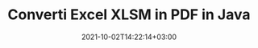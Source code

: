 ---
############################# Static ############################
layout: "autogen-gist"
date: 2021-10-02T14:22:14+03:00
draft: false
path: "it/total/java/conversion/xlsm-to-pdf/"
other_out_formats: "PDF DOC DOCX DOCM DOT DOTX DOTM TXT RTF HTML HTM MHTML MHT XLS XLSX XLSM XLSB XLT XLTX XLTM XLAM CSV TSV DIF SXC FODS PPT PPTX PPS PPSX PPSM POT POTX PPTM POTM ODT OTT OTP ODP ODS EMZ WMZ SVG SVGZ XPS TEX DCM WMF EMF BMP PNG GIF JPEG TIFF ICO WEBP JP2 TGA PSB PSD EPUB MD XML JSON DICOM FODP JPG"
ad_headline: "Conversione da Java XLSM a PDF"
ad_description: "API di conversione di documenti da XLSM a PDF per Java | Oltre 100 formati di file supportati"

############################# Head ############################
head_title: "Converti Excel XLSM in PDF tramite le API di conversione di fogli di calcolo Java"
head_description: "Libreria di conversione di documenti Java nativa al 100% per convertire fogli di calcolo Excel XLSM in PDF e oltre 100 altri formati di file di immagini e documenti in applicazioni Java."

############################# Header ############################
title: "Converti Excel XLSM in PDF in Java"
description: "Utilizzando la libreria di conversione di documenti Excel nativa: converti XLSM in PDF e oltre 100 altri formati di file in qualsiasi tipo di applicazione basata su Java con la massima precisione. Lavora con un set avanzato di funzionalità di conversione dei documenti per mantenere il comando e personalizzare l'aspetto dei documenti convertiti a tuo piacimento. Converti in modo programmatico tutti i formati di fogli di lavoro Excel più diffusi in e da documenti Word, presentazioni PowerPoint, PDF, Photoshop, eBook, Web e formati di file immagine senza utilizzare API o software esterni. Lavorando con l'API di conversione di Java Excel, converti facilmente l'intero documento in una volta o scegli pagine specifiche del documento di origine in base agli intervalli di pagine selettivi o ai diversi numeri di pagina da convertire facilmente in un formato di documento supportato."

############################# SubMenu ############################
submenu:
    enable: false

############################# Content ############################
content:
    enable: true
    block:
    - title_left: "Come convertire XLSM in PDF in Java"
      content_left: |
          Esegui la conversione di file XLSM in PDF in Java utilizzando tre semplici passaggi. Visualizza il documento convertito così com'è o visualizzalo come HTML senza alcuna dipendenza da software esterno.

          -   Crea una nuova istanza della classe **Converter** e carica il file XLSM
          -   Impostare **ConvertOptions** per il tipo di documento PDF
          -   Chiama il metodo **Convert** dell'istanza di classe **Converter** per la conversione in PDF
          -   Imposta le opzioni per il visualizzatore HTML
          -   Crea un oggetto **Viewer** per visualizzare PDF convertito come HTML
          
      title_right: "Scarica e istruzioni di installazione"
      content_right: |
          Sono necessari gli spazi dei nomi `GroupDocs.Conversion` e `GroupDocs.Viewer` per convertire tra oltre 100 documenti e formati di file immagine come PDF, Microsoft Word, Excel, PowerPoint, Project, Visio, Outlook, HTML e diagrammi. Esplora altre [API Java per documenti Office](https://products.conholdate.com/total/java/) offerte da Conholdate.Total.
          
          Ottieni i rispettivi file assembly da [Scarica](https://downloads.conholdate.com/total/java) o recupera l'intero pacchetto da [Maven](https://repository.conholdate.com/webapp/#/artifacts/browse/tree/General/repo) per aggiungere `Conholdate.Total` direttamente nel tuo spazio di lavoro.
          
      gisthash: "675fd7fb45acf595fd9f872593eb2899"
      gistfile: "excel-worksheet-to-pdf-conversion.java"

    - title_left: "Converti Excel in PDF/Word/HTML/PPTX"
      content_left: |
          Converti il ​​tuo foglio di lavoro Excel in altri formati di documenti popolari come PDF, HTML, presentazioni PowerPoint e formati di file di elaborazione testi in Java. Carica il file del foglio di calcolo Excel (XLS, XLSX) di origine e salvalo come documento convertito in una varietà di formati di file supportati.

          -   Crea una nuova istanza della classe **Converter** e carica **XLSX** come file di input
          -   Istanziare la classe corretta **ConvertOptions**, ad es. (**PdfConvertOptions** per la conversione in PDF, **WordProcessingConvertOptions** per la conversione in formati Word, **MarkupConvertOptions** per la conversione in HTML, **PresentationConvertOptions** per la conversione in formati PowerPoint)
          -   Chiama il metodo **Convert** dell'istanza di classe **Converter** per la conversione in formato PDF/HTML/PPTX o documento DOCX
          
      title_right: "Converti intero documento o pagine specifiche"
      content_right: |
          L'utilizzo dell'API di conversione documenti per Java è molto semplice e indipendente dalla piattaforma in quanto non richiede l'installazione di applicazioni esterne come Microsoft Office per eseguire conversioni da Excel ad altri formati di file. Scegli un elenco di pagine desiderate in base a vari numeri di pagina o converti un intervallo di pagine consecutivo in uno dei formati di documento supportati.
          
          Carica i documenti di origine utilizzando le opzioni estese per gestire commenti, annotazioni, filigrane e password all'interno di documenti protetti durante il processo di conversione dei file. È inoltre possibile personalizzare l'aspetto dei documenti convertiti utilizzando un insieme flessibile di funzioni di manipolazione dei documenti.
          
      gisthash: "675fd7fb45acf595fd9f872593eb2899"
      gistfile: "excel-to-pdf-word-html-powerpoint-conversion.java"
          
    - title_left: "Converti XLSM protetto da password in PDF"
      content_left: |
          Carica e converti accuratamente i documenti protetti con una password all'interno delle tue applicazioni basate su Java. L'API di conversione del formato file supporta anche il rendering di documenti remoti da diverse origini tra cui S3, Blob, FTP, Stream, URL o un disco locale.

          -   Crea una nuova istanza della classe **Converter** e passa il percorso del documento di origine
          -   Istanziare la classe corretta **ConvertOptions**, ad es. (PdfConvertOptions, WordProcessingConvertOptions, SpreadsheetConvertOptions ecc.)
          -   Chiama il metodo **Convert** dell'istanza della classe **Converter** e passa il nome del file per il documento convertito
        
      title_right: "Estrazione delle informazioni del documento di origine"
      content_right: |
          La funzione di estrazione delle informazioni sui documenti non solo consente di ottenere le informazioni di base sul file del documento di origine, ma supporta anche l'estrazione di alcune preziose informazioni specifiche sul formato di file come le date di inizio e fine del progetto di un file Microsoft Project, eventuali restrizioni di stampa su un documento PDF, elenco di cartelle racchiuse in un file di dati di Outlook ecc.

          Converti i formati di file di documenti più diffusi su diversi sistemi operativi come Windows, Linux o macOS mentre utilizzi ambienti di sviluppo come NetBeans, IntelliJ IDEA ed Eclipse.
          
      gisthash: "35e23082b8fa43502d6784c38947eef1"
      gistfile: "password-protected-word-document-to-pdf-conversion.java"

    - title_left: "Aggiungi filigrana a Excel e converti in PDF"
      content_left: |
          L'API di conversione dei documenti Java consente di convertire accuratamente i fogli di lavoro di Excel esattamente come il file originale e di applicare una filigrana di testo alle pagine del documento convertito. Usa le opzioni della filigrana come carattere, colore, larghezza, altezza, sfondo e angolo di rotazione mentre aggiungi la filigrana di testo al documento Excel e la conversione in un file PDF.

          -   Crea una nuova istanza della classe **Converter** e carica il documento di input
          -   Istanziare la classe corretta **ConvertOptions**, ad es. (PdfConvertOptions, WordProcessingConvertOptions, SpreadsheetConvertOptions ecc.)
          -   Imposta la proprietà **Watermark** dell'istanza **ConvertOptions**
          -   Specifica le proprietà della filigrana (colore, larghezza, testo, altezza, ecc.)
          -   Chiama il metodo **Convert** dell'istanza di classe **Converter** per la conversione in PDF
        
      title_right: "Memorizzazione nella cache dei risultati del documento convertito"
      content_right: |
          In alcuni casi, la dimensione del documento convertito è maggiore e la conversione richiede tempo. La libreria di conversione dei documenti offre la funzione di memorizzazione nella cache per gestire in modo efficiente tali situazioni e accelerare il processo di conversione ripetitivo. Abilita l'interfaccia ICache per lavorare con l'implementazione della cache personalizzata utilizzando il punto di estensione e controlla la conversione della cache, come preferisci.

          Il risultato della conversione viene salvato nell'unità locale per impostazione predefinita ma qualsiasi tipo di archiviazione cache può essere supportata implementando le interfacce appropriate come Amazon S3, Dropbox, Google Drive, Windows Azure, Reddis o qualsiasi altro.
          
      gisthash: "6999e55b491eea2906d7fefe2e636e33"
      gistfile: "add-watermark-to-excel-worksheet-and-convert-to-pdf.java"
############################# About Formats ############################
about_formats:
    enable: false
############################# More Formats ############################
more_formats:
    enable: true
    auto: false
    other_out_formats: PDF DOC DOCX DOCM DOT DOTX DOTM TXT RTF HTML HTM MHTML MHT XLS XLSX XLSM XLSB XLT XLTX XLTM XLAM CSV TSV DIF SXC FODS PPT PPTX PPS PPSX PPSM POT POTX PPTM POTM ODT OTT OTP ODP ODS EMZ WMZ SVG SVGZ XPS TEX DCM WMF EMF BMP PNG GIF JPEG TIFF ICO WEBP JP2 TGA PSB PSD EPUB MD XML JSON DICOM FODP JPG
############################# Back to top ###############################
back_to_top:
  enable: true
---